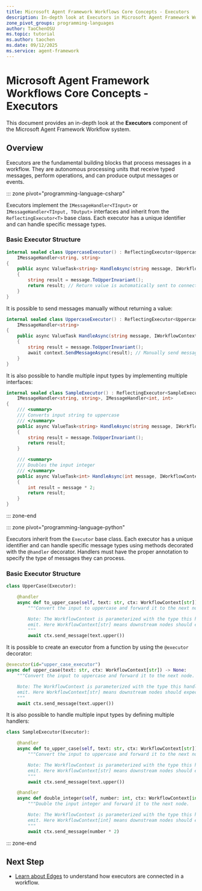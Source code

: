 ```yaml
---
title: Microsoft Agent Framework Workflows Core Concepts - Executors
description: In-depth look at Executors in Microsoft Agent Framework Workflows.
zone_pivot_groups: programming-languages
author: TaoChenOSU
ms.topic: tutorial
ms.author: taochen
ms.date: 09/12/2025
ms.service: agent-framework
---
```


# Microsoft Agent Framework Workflows Core Concepts - Executors

This document provides an in-depth look at the **Executors** component of the Microsoft Agent Framework Workflow system.

## Overview

Executors are the fundamental building blocks that process messages in a workflow. They are autonomous processing units that receive typed messages, perform operations, and can produce output messages or events.

::: zone pivot="programming-language-csharp"

Executors implement the `IMessageHandler<TInput>` or `IMessageHandler<TInput, TOutput>` interfaces and inherit from the `ReflectingExecutor<T>` base class. Each executor has a unique identifier and can handle specific message types.

### Basic Executor Structure

```csharp
internal sealed class UppercaseExecutor() : ReflectingExecutor<UppercaseExecutor>("UppercaseExecutor"), 
    IMessageHandler<string, string>
{
    public async ValueTask<string> HandleAsync(string message, IWorkflowContext context)
    {
        string result = message.ToUpperInvariant();
        return result; // Return value is automatically sent to connected executors
    }
}
```

It is possible to send messages manually without returning a value:

```csharp
internal sealed class UppercaseExecutor() : ReflectingExecutor<UppercaseExecutor>("UppercaseExecutor"), 
    IMessageHandler<string>
{
    public async ValueTask HandleAsync(string message, IWorkflowContext context)
    {
        string result = message.ToUpperInvariant();
        await context.SendMessageAsync(result); // Manually send messages to connected executors
    }
}
```

It is also possible to handle multiple input types by implementing multiple interfaces:

```csharp
internal sealed class SampleExecutor() : ReflectingExecutor<SampleExecutor>("SampleExecutor"), 
    IMessageHandler<string, string>, IMessageHandler<int, int>
{
    /// <summary>
    /// Converts input string to uppercase
    /// </summary>
    public async ValueTask<string> HandleAsync(string message, IWorkflowContext context)
    {
        string result = message.ToUpperInvariant();
        return result;
    }

    /// <summary>
    /// Doubles the input integer
    /// </summary>
    public async ValueTask<int> HandleAsync(int message, IWorkflowContext context)
    {
        int result = message * 2;
        return result;
    }
}
```

::: zone-end

::: zone pivot="programming-language-python"

Executors inherit from the `Executor` base class. Each executor has a unique identifier and can handle specific message types using methods decorated with the `@handler` decorator. Handlers must have the proper annotation to specify the type of messages they can process.

### Basic Executor Structure

```python
class UpperCase(Executor):

    @handler
    async def to_upper_case(self, text: str, ctx: WorkflowContext[str]) -> None:
        """Convert the input to uppercase and forward it to the next node.

        Note: The WorkflowContext is parameterized with the type this handler will
        emit. Here WorkflowContext[str] means downstream nodes should expect str.
        """
        await ctx.send_message(text.upper())
```

It is possible to create an executor from a function by using the `@executor` decorator:

```python
@executor(id="upper_case_executor")
async def upper_case(text: str, ctx: WorkflowContext[str]) -> None:
    """Convert the input to uppercase and forward it to the next node.

    Note: The WorkflowContext is parameterized with the type this handler will
    emit. Here WorkflowContext[str] means downstream nodes should expect str.
    """
    await ctx.send_message(text.upper())
```

It is also possible to handle multiple input types by defining multiple handlers:

```python
class SampleExecutor(Executor):

    @handler
    async def to_upper_case(self, text: str, ctx: WorkflowContext[str]) -> None:
        """Convert the input to uppercase and forward it to the next node.

        Note: The WorkflowContext is parameterized with the type this handler will
        emit. Here WorkflowContext[str] means downstream nodes should expect str.
        """
        await ctx.send_message(text.upper())

    @handler
    async def double_integer(self, number: int, ctx: WorkflowContext[int]) -> None:
        """Double the input integer and forward it to the next node.

        Note: The WorkflowContext is parameterized with the type this handler will
        emit. Here WorkflowContext[int] means downstream nodes should expect int.
        """
        await ctx.send_message(number * 2)
```

::: zone-end

## Next Step

- [Learn about Edges](./edges.md) to understand how executors are connected in a workflow.